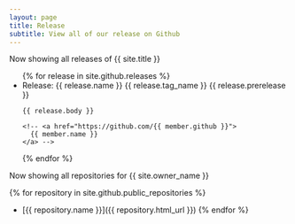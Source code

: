 ```yaml
---
layout: page
title: Release
subtitle: View all of our release on Github
---
```


Now showing all releases of {{ site.title }}

<ul>
{% for release in site.github.releases %}
  <li>
    Release: {{ release.name }} {{ release.tag_name }} {{ release.prerelease }}

    {{ release.body }}

    <!-- <a href="https://github.com/{{ member.github }}">
      {{ member.name }}
    </a> -->
  </li>
{% endfor %}
</ul>

Now showing all repositories for {{ site.owner_name }}

{% for repository in site.github.public_repositories %}
  * [{{ repository.name }}]({{ repository.html_url }})
{% endfor %}
